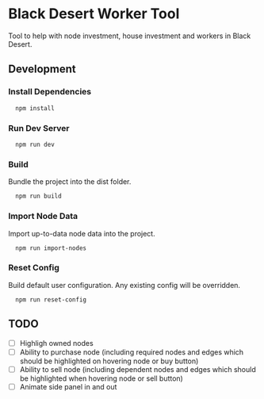 # Black Desert Worker Tool

Tool to help with node investment, house investment and workers in Black Desert.

## Development

### Install Dependencies

```
  npm install
```

### Run Dev Server

```
  npm run dev
```

### Build
Bundle the project into the dist folder.

```
  npm run build
```

### Import Node Data
Import up-to-data node data into the project.

```
  npm run import-nodes
```

### Reset Config
Build default user configuration. Any existing config will be overridden.

```
  npm run reset-config
```

## TODO
- [ ] Highligh owned nodes
- [ ] Ability to purchase node (including required nodes and edges which should be highlighted on hovering node or buy button)
- [ ] Ability to sell node (including dependent nodes and edges which should be highlighted when hovering node or sell button)
- [ ] Animate side panel in and out
